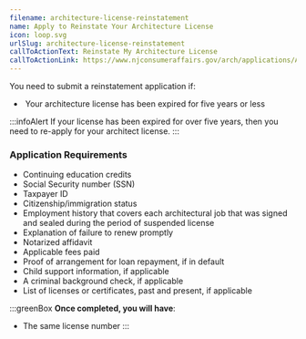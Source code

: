```yaml
---
filename: architecture-license-reinstatement
name: Apply to Reinstate Your Architecture License
icon: loop.svg
urlSlug: architecture-license-reinstatement
callToActionText: Reinstate My Architecture License
callToActionLink: https://www.njconsumeraffairs.gov/arch/applications/Application-for-Reinstatement-with-Instructions.pdf
---
```

You need to submit a reinstatement application if:

*  Your architecture license has been expired for five years or less

:::infoAlert 
 If your license has been expired for over five years, then you need to re-apply for your architect license.
:::

### Application Requirements

* Continuing education credits
* Social Security number (SSN)
* Taxpayer ID
* Citizenship/immigration status
* Employment history that covers each architectural job that was signed and sealed during the period of suspended license 
* Explanation of failure to renew promptly 
* Notarized affidavit 
* Applicable fees paid
* Proof of arrangement for loan repayment, if in default
* Child support information, if applicable
* A criminal background check, if applicable
* List of licenses or certificates, past and present, if applicable


  

 :::greenBox 
   **Once completed, you will have**:

  * The same license number
  :::